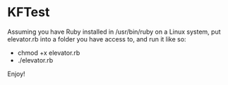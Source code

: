 # KFTest

Assuming you have Ruby installed in /usr/bin/ruby on a Linux system,
put elevator.rb into a folder you have access to, and run it like so:

* chmod +x elevator.rb
* ./elevator.rb

Enjoy!
